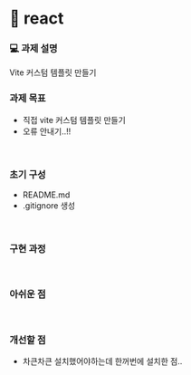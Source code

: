 # 📝 react

### 💻 과제 설명
Vite 커스텀 템플릿 만들기
<br/>

### 과제 목표
- 직접 vite 커스텀 템플릿 만들기
- 오류 안내기..!!
<br/>

### 초기 구성
- README.md
- .gitignore 생성

<br/>

### 구현 과정
<br/>

### 아쉬운 점
<br/>

### 개선할 점
- 차큰차큰 설치했어야하는데 한꺼번에 설치한 점..
<br/>